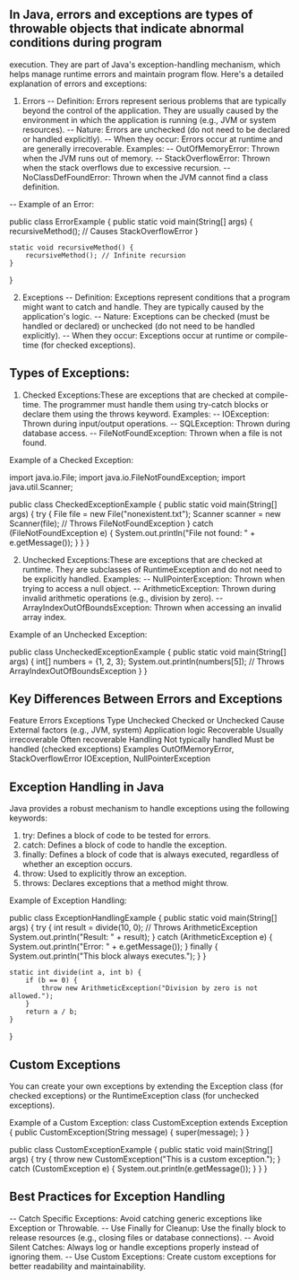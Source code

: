 ## In Java, errors and exceptions are types of throwable objects that indicate abnormal conditions during program 
   execution. They are part of Java's exception-handling mechanism, which helps manage runtime errors and maintain 
   program flow. Here's a detailed explanation of errors and exceptions:

1. Errors
-- Definition: Errors represent serious problems that are typically beyond the control of the application. 
   They are usually caused by the environment in which the application is running (e.g., JVM or system resources).
-- Nature: Errors are unchecked (do not need to be declared or handled explicitly).
-- When they occur: Errors occur at runtime and are generally irrecoverable.
   Examples:
-- OutOfMemoryError: Thrown when the JVM runs out of memory.
-- StackOverflowError: Thrown when the stack overflows due to excessive recursion.
-- NoClassDefFoundError: Thrown when the JVM cannot find a class definition.

-- Example of an Error:

public class ErrorExample {
public static void main(String[] args) {
recursiveMethod(); // Causes StackOverflowError
}

    static void recursiveMethod() {
        recursiveMethod(); // Infinite recursion
    }
}

2. Exceptions
-- Definition: Exceptions represent conditions that a program might want to catch and handle. They are typically caused
   by the application's logic.
-- Nature: Exceptions can be checked (must be handled or declared) or unchecked (do not need to be handled explicitly).
-- When they occur: Exceptions occur at runtime or compile-time (for checked exceptions).

## Types of Exceptions:

1. Checked Exceptions:These are exceptions that are checked at compile-time.
   The programmer must handle them using try-catch blocks or declare them using the throws keyword.
   Examples:
-- IOException: Thrown during input/output operations.
-- SQLException: Thrown during database access.
-- FileNotFoundException: Thrown when a file is not found.

Example of a Checked Exception:

import java.io.File;
import java.io.FileNotFoundException;
import java.util.Scanner;

public class CheckedExceptionExample {
public static void main(String[] args) {
try {
File file = new File("nonexistent.txt");
Scanner scanner = new Scanner(file); // Throws FileNotFoundException
} catch (FileNotFoundException e) {
System.out.println("File not found: " + e.getMessage());
}
}
}

2. Unchecked Exceptions:These are exceptions that are checked at runtime.
   They are subclasses of RuntimeException and do not need to be explicitly handled.
Examples:
-- NullPointerException: Thrown when trying to access a null object.
-- ArithmeticException: Thrown during invalid arithmetic operations (e.g., division by zero).
-- ArrayIndexOutOfBoundsException: Thrown when accessing an invalid array index.

Example of an Unchecked Exception:

public class UncheckedExceptionExample {
public static void main(String[] args) {
int[] numbers = {1, 2, 3};
System.out.println(numbers[5]); // Throws ArrayIndexOutOfBoundsException
}
}

## Key Differences Between Errors and Exceptions

Feature	                                        Errors	                                Exceptions
Type	                                       Unchecked	                        Checked or Unchecked
Cause	                            External factors (e.g., JVM, system)	          Application logic
Recoverable	                               Usually irrecoverable	                  Often recoverable
Handling	                                Not typically handled	            Must be handled (checked exceptions)
Examples	                        OutOfMemoryError, StackOverflowError	      IOException, NullPointerException

## Exception Handling in Java
   Java provides a robust mechanism to handle exceptions using the following keywords:

1. try: Defines a block of code to be tested for errors.
2. catch: Defines a block of code to handle the exception.
3. finally: Defines a block of code that is always executed, regardless of whether an exception occurs.
4. throw: Used to explicitly throw an exception.
5. throws: Declares exceptions that a method might throw.

Example of Exception Handling:

public class ExceptionHandlingExample {
public static void main(String[] args) {
try {
int result = divide(10, 0); // Throws ArithmeticException
System.out.println("Result: " + result);
} catch (ArithmeticException e) {
System.out.println("Error: " + e.getMessage());
} finally {
System.out.println("This block always executes.");
}
}

    static int divide(int a, int b) {
        if (b == 0) {
            throw new ArithmeticException("Division by zero is not allowed.");
        }
        return a / b;
    }
}

## Custom Exceptions
   You can create your own exceptions by extending the Exception class (for checked exceptions) or the RuntimeException class
   (for unchecked exceptions).

Example of a Custom Exception:
class CustomException extends Exception {
public CustomException(String message) {
super(message);
}
}

public class CustomExceptionExample {
public static void main(String[] args) {
try {
throw new CustomException("This is a custom exception.");
} catch (CustomException e) {
System.out.println(e.getMessage());
}
}
}

## Best Practices for Exception Handling

-- Catch Specific Exceptions: Avoid catching generic exceptions like Exception or Throwable.
-- Use Finally for Cleanup: Use the finally block to release resources (e.g., closing files or database connections).
-- Avoid Silent Catches: Always log or handle exceptions properly instead of ignoring them.
-- Use Custom Exceptions: Create custom exceptions for better readability and maintainability.
